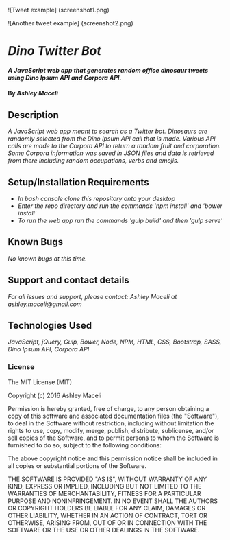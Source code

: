 ![Tweet example] (screenshot1.png)

![Another tweet example] (screenshot2.png)

# _Dino Twitter Bot_

#### _A JavaScript web app that generates random office dinosaur tweets using Dino Ipsum API and Corpora API._

#### By _**Ashley Maceli**_

## Description

_A JavaScript web app meant to search as a Twitter bot. Dinosaurs are randomly selected from the Dino Ipsum API call that is made. Various API calls are made to the Corpora API to return a random fruit and corporation. Some Corpora information was saved in JSON files and data is retrieved from there including random occupations, verbs and emojis._

## Setup/Installation Requirements

* _In bash console clone this repository onto your desktop_
* _Enter the repo directory and run the commands 'npm install' and 'bower install'_
* _To run the web app run the commands 'gulp build' and then 'gulp serve'_

## Known Bugs

_No known bugs at this time._

## Support and contact details

_For all issues and support, please contact:
Ashley Maceli at ashley.maceli@gmail.com_

## Technologies Used

_JavaScript, jQuery, Gulp, Bower, Node, NPM, HTML, CSS, Bootstrap, SASS, Dino Ipsum API, Corpora API_

### License

The MIT License (MIT)

Copyright (c) 2016 Ashley Maceli

Permission is hereby granted, free of charge, to any person obtaining a copy
of this software and associated documentation files (the "Software"), to deal
in the Software without restriction, including without limitation the rights
to use, copy, modify, merge, publish, distribute, sublicense, and/or sell
copies of the Software, and to permit persons to whom the Software is
furnished to do so, subject to the following conditions:

The above copyright notice and this permission notice shall be included in all
copies or substantial portions of the Software.

THE SOFTWARE IS PROVIDED "AS IS", WITHOUT WARRANTY OF ANY KIND, EXPRESS OR
IMPLIED, INCLUDING BUT NOT LIMITED TO THE WARRANTIES OF MERCHANTABILITY,
FITNESS FOR A PARTICULAR PURPOSE AND NONINFRINGEMENT. IN NO EVENT SHALL THE
AUTHORS OR COPYRIGHT HOLDERS BE LIABLE FOR ANY CLAIM, DAMAGES OR OTHER
LIABILITY, WHETHER IN AN ACTION OF CONTRACT, TORT OR OTHERWISE, ARISING FROM,
OUT OF OR IN CONNECTION WITH THE SOFTWARE OR THE USE OR OTHER DEALINGS IN THE
SOFTWARE.
